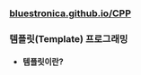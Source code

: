 ### [bluestronica.github.io/CPP](https://bluestronica.github.io/CPP)

### 템플릿(Template) 프로그래밍
- #### 템플릿이란?